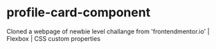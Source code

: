 # profile-card-component
Cloned a webpage of newbie level challange from 'frontendmentor.io' | Flexbox | CSS custom properties
